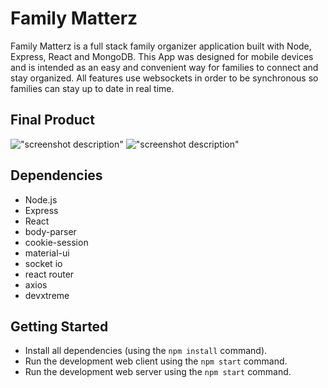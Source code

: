 # Family Matterz

Family Matterz is a full stack family organizer application built with Node, Express, React and MongoDB. This App was designed for mobile devices and is intended as an easy and convenient way for families to connect and stay organized. All features use websockets in order to be synchronous so families can stay up to date in real time.

## Final Product

!["screenshot description"](#)
!["screenshot description"](#)

## Dependencies

- Node.js
- Express
- React
- body-parser
- cookie-session
- material-ui
- socket io
- react router
- axios
- devxtreme

## Getting Started

- Install all dependencies (using the `npm install` command).
- Run the development web client using the `npm start` command.
- Run the development web server using the `npm start` command.
